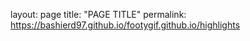layout: page
title: "PAGE TITLE"
permalink: https://bashierd97.github.io/footygif.github.io/highlights